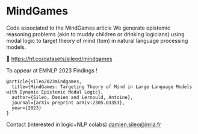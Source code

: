 # MindGames

Code associated to the MindGames article
We generate epistemic reasoning problems (akin to muddy children or drinking logicians) using modal logic to target theory of mind (tom) in natural language processing models.

🤗 https://hf.co/datasets/sileod/mindgames

To appear at EMNLP 2023 Findings !
```
@article{sileo2023mindgames,
  title={MindGames: Targeting Theory of Mind in Large Language Models with Dynamic Epistemic Modal Logic},
  author={Sileo, Damien and Lernould, Antoine},
  journal={arXiv preprint arXiv:2305.03353},
  year={2023}
}
```

Contact (interested in logic+NLP colabs) damien.sileo@inria.fr
